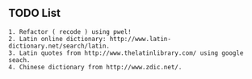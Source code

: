 ## TODO List ##
	1. Refactor ( recode ) using pwel!
	2. Latin online dictionary: http://www.latin-dictionary.net/search/latin.
	3. Latin quotes from http://www.thelatinlibrary.com/ using google seach.
	4. Chinese dictionary from http://www.zdic.net/.


